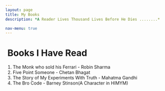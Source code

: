 ```yaml
---
layout: page
title: My Books
description: *A Reader Lives Thousand Lives Before He Dies ........*

nav-menu: true
---
```


# &nbsp;Books I Have Read
1. The Monk who sold his Ferrari - Robin Sharma   
2. Five Point Someone - Chetan Bhagat   
3. The Story of My Experiments With Truth - Mahatma Gandhi   
4. The Bro Code - Barney Stinson(A Character in HIMYM)  

